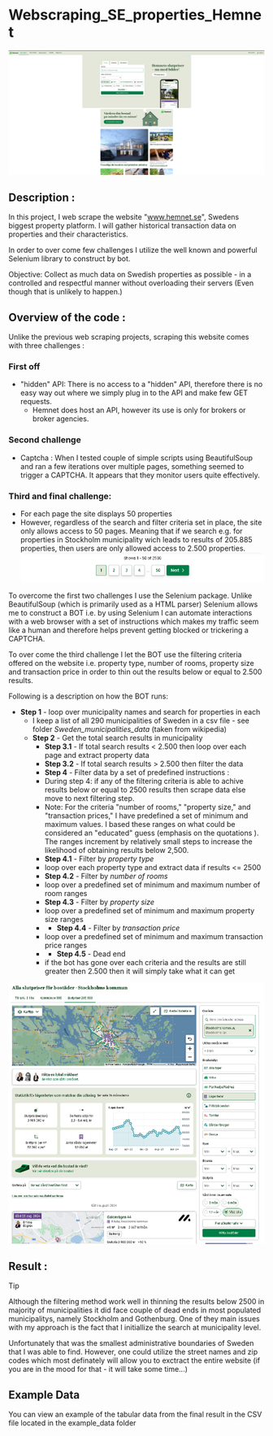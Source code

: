 # Webscraping_SE_properties_Hemnet

![Hemnet Front page](front_page.PNG)

## Description : 
In this project, I web scrape the website "www.hemnet.se", Swedens biggest property platform. I will gather historical transaction data on properties and their characteristics. 

In order to over come few challenges I utilize the well known and powerful Selenium library to construct by bot.  

Objective: Collect as much data on Swedish properties as possible - in a controlled and respectful manner without overloading their servers (Even though that is unlikely to happen.) 

## Overview of the code : 

Unlike the previous web scraping projects, scraping this website comes with three challenges :

### First off
  * "hidden" API: There is no access to a "hidden" API, therefore there is no easy way out where we simply plug in to the API and make few GET requests.
    * Hemnet does host an API, however its use is only for brokers or broker agencies.  

### Second challenge
  * Captcha : When I tested couple of simple scripts using BeautifulSoup and ran a few iterations over multiple pages, something seemed to trigger a CAPTCHA. It appears that they monitor users quite effectively. 

### Third and final challenge:
  * For each page the site displays 50 properties
  * However, regardless of the search and filter criteria set in place, the site only allows access to 50 pages. Meaning that if we search e.g. for properties in Stockholm municipality wich leads to results of 205.885 properties, then users are only allowed access to 2.500 properties. 
![Search result](SearchResult_number_of_pages.PNG)

To overcome the first two challenges I use the Selenium package. Unlike BeautifulSoup (which is primarily used as a HTML parser) Selenium allows me to construct a BOT i.e. by using Selenium I can automate interactions with a web browser with a set of instructions which makes my traffic seem like a human and therefore helps prevent getting blocked or trickering a CAPTCHA. 

To over come the third challenge I let the BOT use the filtering criteria offered on the website i.e. property type, number of rooms, property size and transaction price in order to thin out the results below or equal to 2.500 results. 

Following is a description on how the BOT runs: 
  * **Step 1** - loop over municipality names and search for properties in each
    * I keep a list of all 290 municipalities of Sweden in a csv file - see folder *Sweden_municipalities_data* (taken from wikipedia)
    * **Step 2** - Get the total search results in municipality
      * **Step 3.1** - If total search results < 2.500 then loop over each page and extract property data
      * **Step 3.2** - If total search results > 2.500 then filter the data
       * **Step 4** - Filter data by a set of predefined instructions :
       * During step 4: if any of the filtering criteria is able to achive results below or equal to 2500 results then scrape data else move to next filtering step.
       * Note: For the criteria "number of rooms," "property size," and "transaction prices," I have predefined a set of minimum and maximum values. I based these ranges on what could be considered an "educated" guess (emphasis on the quotations
). The ranges increment by relatively small steps to increase the likelihood of obtaining results below 2,500.
        * **Step 4.1** - Filter by *property type*
        * loop over each property type and extract data if results <= 2500
        * **Step 4.2** - Filter by *number of rooms*
        * loop over a predefined set of minimum and maximum number of room ranges 
        * **Step 4.3** - Filter by *property size*
        * loop over a predefined set of minimum and maximum property size ranges 
        * * **Step 4.4** - Filter by *transaction price*
        * loop over a predefined set of minimum and maximum transaction price ranges
        * * **Step 4.5** - Dead end 
        * if the bot has gone over each criteria and the results are still greater then 2.500 then it will simply take what it can get

![search](search_Stockholm_result.PNG)


## Result : 
> [!TIP]
> Although the filtering method work well in thinning the results below 2500 in majority of municipalities it did face couple of dead ends in most populated municipalitys, namely Stockholm and Gothenburg. One of they main issues with my approach is the fact that I initiallize the search at municipality level.
>
> Unfortunately that was the smallest administrative boundaries of Sweden that I was able to find. However, 
one could utilize the street names and zip codes which most definately will allow you to exctract the entire website (if you are in the mood for that - it will take some time...) 

## Example Data

You can view an example of the tabular data from the final result in the CSV file located in the example_data folder
